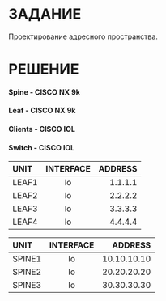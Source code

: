 # ЗАДАНИЕ
Проектирование адресного пространства.
# РЕШЕНИЕ
#### Spine - CISCO NX 9k
####  Leaf - CISCO NX 9k
#### Clients - CISCO IOL
#### Switch - CISCO IOL

|    UNIT       |   INTERFACE     | ADDRESS |
| :------------ |:---------------:| -------:|
|    LEAF1      |      lo         | 1.1.1.1 |
|    LEAF2      |      lo         | 2.2.2.2 |
|    LEAF3      |      lo         | 3.3.3.3 |
|    LEAF4      |      lo         | 4.4.4.4 |

|    UNIT        |   INTERFACE     | ADDRESS     |
| :------------  |:---------------:|    --------:|
|    SPINE1      |      lo         | 10.10.10.10 |
|    SPINE2      |      lo         | 20.20.20.20 |
|    SPINE3      |      lo         | 30.30.30.30 |
